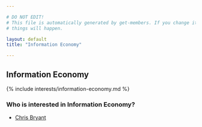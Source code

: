```yaml
---

# DO NOT EDIT!
# This file is automatically generated by get-members. If you change it, bad
# things will happen.

layout: default
title: "Information Economy"

---
```


## Information Economy

{% include interests/information-economy.md %}

### Who is interested in Information Economy?


* [Chris Bryant](/members/chris-bryant.html)
